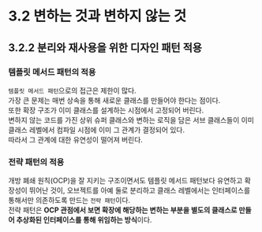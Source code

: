 # 3.2 변하는 것과 변하지 않는 것

## 3.2.2 분리와 재사용을 위한 디자인 패턴 적용

### 템플릿 메서드 패턴의 적용

`템플릿 메서드 패턴`으로의 접근은 제한이 많다.  
가장 큰 문제는 매번 상속을 통해 새로운 클래스를 만들어야 한다는 점이다.  
또한 확장 구조가 이미 클래스를 설계하는 시점에서 고정되어 버린다.  
변하지 않는 코드를 가진 상위 슈퍼 클래스와 변하는 로직을 담은 서브 클래스들이 이미 클래스 레벨에서 컴파일 시점에 이미 그 관계가 결정되어 있다.  
따라서 그 관계에 대한 유연성이 떨어져 버린다.

### 전략 패턴의 적용

개방 폐쇄 원칙(OCP)을 잘 지키는 구조이면서도 템플릿 메서드 패턴보다 유연하고 확장성이 뛰어난 것이, 오브젝트를 아예 둘로 분리하고 클래스 레벨에서는 인터페이스를 통해서만 의존하도록 만드는 `전략 패턴`이다.  
전략 패턴은 **OCP 관점에서 보면 확장에 해당하는 변하는 부분을 별도의 클래스로 만들어 추상화된 인터페이스를 통해 위임하는 방식**이다.  
